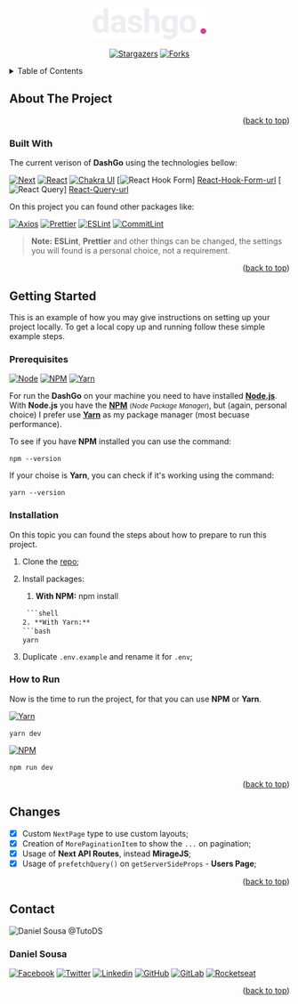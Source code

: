 <div align="center">
    <img src="public/logo.svg" alt="Dashgo">
    <br />

[![Stargazers][stars-shield]][stars-url] [![Forks][forks-shield]][forks-url]
</div>



<!-- TABLE OF CONTENTS -->
<details>
  <summary>Table of Contents</summary>
  <ol>
    <li>
      <a href="#about-the-project">About The Project</a>
      <ul>
        <li><a href="#built-with">Built With</a></li>
      </ul>
    </li>
    <li>
      <a href="#getting-started">Getting Started</a>
      <ul>
        <li><a href="#prerequisites">Prerequisites</a></li>
        <li><a href="#installation">Installation</a></li>
        <li><a href="#how-to-run">How to Run</a></li>
      </ul>
    </li>
    <li><a href="#changes">Changes</a></li>
    <li><a href="#contact">Contact</a></li>
  </ol>
</details>

## About The Project

<p align="right">(<a href="#readme-top">back to top</a>)</p>

### Built With

The current verison of **DashGo** using the technologies bellow:

[![Next][Next.js]][Next-url] [![React][React.js]][React-url] [![Chakra UI][Chakra-UI]][Chakra-url] [![React Hook Form][React-Hook-Form]]
[React-Hook-Form-url] [![React Query][React-Query]]
[React-Query-url]

On this project you can found other packages like:

[![Axios][Axios]][Axios-url] [![Prettier][Prettier]][Prettier-url] [![ESLint][ESLint]][ESLint-url] [![CommitLint][CommitLint]][CommitLint-url]

> **Note:** **ESLint**, **Prettier** and other things can be changed, the settings you will found is a personal choice, not a requirement.

<p align="right">(<a href="#readme-top">back to top</a>)</p>

## Getting Started

This is an example of how you may give instructions on setting up your project locally.
To get a local copy up and running follow these simple example steps.

### Prerequisites

[![Node][Node]][Node-url] [![NPM][NPM]][NPM-url] [![Yarn][Yarn]][Yarn-url]

For run the **DashGo** on your machine you need to have installed [**Node.js**][Node-url]. With **Node.js** you have the [**NPM**][NPM-url]
<small>(<em>Node Package Manager</em>)</small>, but (again, personal choice) I prefer use [**Yarn**][Yarn-url] as my package manager
(most becuase performance).

To see if you have **NPM** installed you can use the command:

```shell
npm --version
```

If your choise is **Yarn**, you can check if it's working using the command:

```shell
yarn --version
```

### Installation

On this topic you can found the steps about how to prepare to run this project.

1. Clone the [repo](https://github.com/tutods/ignite-dashgo);

2. Install packages:
    1. **With NPM:**
       npm install
   ```
    ```shell
   2. **With Yarn:**
   ```bash
   yarn
   ```
3. Duplicate `.env.example` and rename it for `.env`;

### How to Run

Now is the time to run the project, for that you can use **NPM** or **Yarn**.

[![Yarn][Yarn]][Yarn-url]

```shell
yarn dev
```

[![NPM][NPM]][NPM-url]

```shell
npm run dev
```

<p align="right">(<a href="#readme-top">back to top</a>)</p>

## Changes

- [x] Custom `NextPage` type to use custom layouts;
- [x] Creation of `MorePaginationItem` to show the `...` on pagination;
- [x] Usage of **Next API Routes**, instead **MirageJS**;
- [x] Usage of `prefetchQuery()` on `getServerSideProps` - **Users Page**;

<p align="right">(<a href="#readme-top">back to top</a>)</p>

## Contact

<img src="https://github.com/tutods.png" alt="Daniel Sousa @TutoDS" width="200px" />

### Daniel Sousa

[![Facebook][Facebook]][Facebook-url] [![Twitter][Twitter]][Twitter-url] [![Linkedin][Linkedin]][Linkedin-url] [![GitHub][GitHub]][GitHub-url]
[![GitLab][GitLab]][GitLab-url] [![Rocketseat][Rocketseat]][Rocketseat-url]


<p align="right">(<a href="#readme-top">back to top</a>)</p>


[forks-shield]: https://img.shields.io/github/forks/tutods/ignite-dashgo?style=for-the-badge

[forks-url]: https://github.com/tutods/ignite-dashgo/network/members

[stars-shield]: https://img.shields.io/github/stars/tutods/ignite-dashgo?style=for-the-badge

[stars-url]: https://github.com/tutods/ignite-dashgo/stargazers

[product-screenshot]: images/screenshot.png

[Next.js]: https://img.shields.io/badge/next.js-000000?style=for-the-badge&logo=nextdotjs&logoColor=white

[Next-url]: https://nextjs.org/

[React.js]: https://img.shields.io/badge/React-61DAFB?style=for-the-badge&logo=react&logoColor=black

[React-url]: https://reactjs.org/

[Chakra-UI]: https://img.shields.io/badge/Chakra%20UI-319795?style=for-the-badge&logo=chakra-ui&logoColor=white

[Chakra-url]: https://chakra-ui.com

[React-Hook-Form]: https://img.shields.io/badge/React%20Hook%20Form-EC5990?style=for-the-badge&logo=react-hook-form&logoColor=black

[React-Hook-Form-url]: https://react-hook-form.com/

[React-Query]: https://img.shields.io/badge/React%20Query-FF4154?style=for-the-badge&logo=react-query&logoColor=white

[React-Query-url]: https://tanstack.com/query/v4

[Prettier]: https://img.shields.io/badge/Prettier-F7B93E?style=for-the-badge&logo=prettier&logoColor=black

[Prettier-url]: https://prettier.io/

[ESLint]: https://img.shields.io/badge/ESLint-4B32C3?style=for-the-badge&logo=eslint&logoColor=white

[ESLint-url]: https://eslint.org/

[CommitLint]: https://img.shields.io/badge/CommitLint-000000?style=for-the-badge&logo=commitlint&logoColor=white

[CommitLint-url]: https://commitlint.js.org/

[Axios]: https://img.shields.io/badge/Axios-5A29E4?style=for-the-badge&logo=axios&logoColor=white

[Axios-url]: https://axios-http.com/

[Yarn]: https://img.shields.io/badge/Yarn-2C8EBB?style=for-the-badge&logo=yarn&logoColor=white

[Yarn-url]: https://yarnpkg.com/

[NPM]: https://img.shields.io/badge/NPM-CB3837?style=for-the-badge&logo=npm&logoColor=white

[NPM-url]: https://www.npmjs.com/

[Node]: https://img.shields.io/badge/Node-339933?style=for-the-badge&logo=nodedotjs&logoColor=white

[Node-url]: https://nodejs.org/

[Rocketseat]: https://img.shields.io/badge/Rocketseat-1E4174?style=for-the-badge&logo=data:image/png;base64,iVBORw0KGgoAAAANSUhEUgAAABAAAAAQCAMAAAAoLQ9TAAAALVBMVEVHcExxWsF0XMJzXMJxWcFsUsD///9jRrzY0u6Xh9Gsn9n39fyMecy0qd2bjNJWBT0WAAAABHRSTlMA2Do606wF2QAAAGlJREFUGJVdj1cWwCAIBLEsRU3uf9xobDH8+GZwUYi8i6ucJwrxKE+7D0G9Q4vlYqtmCSjndr4CgCgzlyFgfKfKCVO0LrPKjmiqMxGXkJwNnXskqWG+1oSM+BSwD8f29YLNjvx/OQrn+g99oQSoNmt3PgAAAABJRU5ErkJggg==

[Rocketseat-url]: https://app.rocketseat.com.br/me/tutods14

[GitLab]: https://img.shields.io/badge/GitLab-1E4174?style=for-the-badge&logo=GitLab&logoColor=white

[GitLab-url]: https://gitlab.com/jdaniel.asousa

[GitHub]: https://img.shields.io/badge/-Github-1E4174?style=for-the-badge&logo=Github&logoColor=white&link=https://github.com/tutods

[GitHub-url]: https://github.com/tutods

[Facebook]: https://img.shields.io/badge/Facebook-1E4174?style=for-the-badge&logo=facebook&logoColor=white

[Facebook-url]: https://facebook.com/tutods2014

[Twitter]: https://img.shields.io/badge/Twitter-1E4174?style=for-the-badge&logo=twitter&logoColor=white

[Twitter-url]: https://twitter.com/dsousa_12/

[Linkedin]: https://img.shields.io/badge/Linkedin-1E4174?style=for-the-badge&logo=Linkedin&logoColor=white

[Linkedin-url]: https://www.linkedin.com/in/daniel-sousa-tutods/